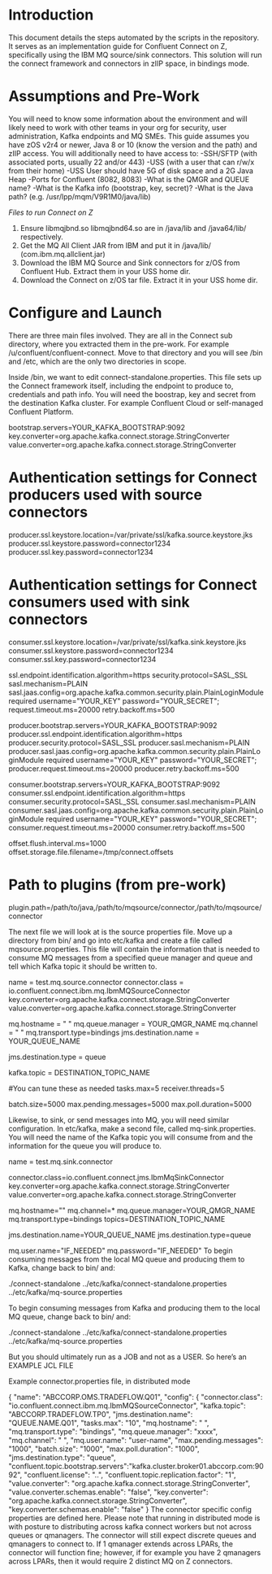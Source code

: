 # Introduction
This document details the steps automated by the scripts in the repository. It serves as an implementation guide for Confluent Connect on Z, specifically using the IBM MQ source/sink connectors. This solution will run the connect framework and connectors in zIIP space, in bindings mode. 


# Assumptions and Pre-Work
You will need to know some information about the environment and will likely need to work with other teams in your org for security, user administration, Kafka endpoints and MQ SMEs. This guide assumes you have zOS v2r4 or newer, Java 8 or 10 (know the version and the path) and zIIP access. You will additionally need to have access to:
-SSH/SFTP (with associated ports, usually 22 and/or 443)
-USS (with a user that can r/w/x from their home)
-USS User should have 5G of disk space and a 2G Java Heap
-Ports for Confluent (8082, 8083)
-What is the QMGR and QUEUE name?
-What is the Kafka info (bootstrap, key, secret)?
-What is the Java path? (e.g. /usr/lpp/mqm/V9R1M0/java/lib) 

_Files to run Connect on Z_
1. Ensure libmqjbnd.so libmqjbnd64.so are in /java/lib and /java64/lib/ respectively. 
1. Get the MQ All Client JAR from IBM and put it in /java/lib/ (com.ibm.mq.allclient.jar)
1. Download the IBM MQ Source and Sink connectors for z/OS from Confluent Hub. Extract them in your USS home dir. 
1. Download the Connect on z/OS tar file. Extract it in your USS home dir. 

# Configure and Launch

There are three main files involved. They are all in the Connect sub directory, where you extracted them in the pre-work. For example /u/confluent/confluent-connect. Move to that directory and you will see /bin and /etc, which are the only two directories in scope. 

Inside /bin, we want to edit connect-standalone.properties. This file sets up the Connect framework itself, including the endpoint to produce to, credentials and path info. You will need the boostrap, key and secret from the destination Kafka cluster. For example Confluent Cloud or self-managed Confluent Platform. 

bootstrap.servers=YOUR_KAFKA_BOOTSTRAP:9092
key.converter=org.apache.kafka.connect.storage.StringConverter
value.converter=org.apache.kafka.connect.storage.StringConverter

# Authentication settings for Connect producers used with source connectors
producer.ssl.keystore.location=/var/private/ssl/kafka.source.keystore.jks
producer.ssl.keystore.password=connector1234
producer.ssl.key.password=connector1234

# Authentication settings for Connect consumers used with sink connectors
consumer.ssl.keystore.location=/var/private/ssl/kafka.sink.keystore.jks
consumer.ssl.keystore.password=connector1234
consumer.ssl.key.password=connector1234

ssl.endpoint.identification.algorithm=https
security.protocol=SASL_SSL
sasl.mechanism=PLAIN
sasl.jaas.config=org.apache.kafka.common.security.plain.PlainLoginModule required username="YOUR_KEY" password="YOUR_SECRET";
request.timeout.ms=20000
retry.backoff.ms=500

producer.bootstrap.servers=YOUR_KAFKA_BOOTSTRAP:9092
producer.ssl.endpoint.identification.algorithm=https
producer.security.protocol=SASL_SSL
producer.sasl.mechanism=PLAIN
producer.sasl.jaas.config=org.apache.kafka.common.security.plain.PlainLoginModule required username="YOUR_KEY" password="YOUR_SECRET";
producer.request.timeout.ms=20000
producer.retry.backoff.ms=500

consumer.bootstrap.servers=YOUR_KAFKA_BOOTSTRAP:9092
consumer.ssl.endpoint.identification.algorithm=https
consumer.security.protocol=SASL_SSL
consumer.sasl.mechanism=PLAIN
consumer.sasl.jaas.config=org.apache.kafka.common.security.plain.PlainLoginModule required username="YOUR_KEY" password="YOUR_SECRET";
consumer.request.timeout.ms=20000
consumer.retry.backoff.ms=500

offset.flush.interval.ms=1000
offset.storage.file.filename=/tmp/connect.offsets

# Path to plugins (from pre-work)
plugin.path=/path/to/java,/path/to/mqsource/connector,/path/to/mqsource/connector

The next file we will look at is the source properties file. Move up a directory from bin/ and go into etc/kafka and create a file called mqsource.properties. This file will contain the information that is needed to consume MQ messages from a specified queue manager and queue and tell which Kafka topic it should be written to. 


name = test.mq.source.connector
connector.class = io.confluent.connect.ibm.mq.IbmMQSourceConnector
key.converter=org.apache.kafka.connect.storage.StringConverter
value.converter=org.apache.kafka.connect.storage.StringConverter

mq.hostname = " "
mq.queue.manager = YOUR_QMGR_NAME
mq.channel = " "
mq.transport.type=bindings
jms.destination.name = YOUR_QUEUE_NAME

jms.destination.type = queue

kafka.topic = DESTINATION_TOPIC_NAME

#You can tune these as needed
tasks.max=5
receiver.threads=5

batch.size=5000
max.pending.messages=5000
max.poll.duration=5000

Likewise, to sink, or send messages into MQ, you will need similar configuration. In etc/kafka, make a second file, called mq-sink.properties. You will need the name of the Kafka topic you will consume from and the information for the queue you will produce to.


name = test.mq.sink.connector

connector.class=io.confluent.connect.jms.IbmMqSinkConnector
key.converter=org.apache.kafka.connect.storage.StringConverter
value.converter=org.apache.kafka.connect.storage.StringConverter

mq.hostname=""
mq.channel=*
mq.queue.manager=YOUR_QMGR_NAME
mq.transport.type=bindings
topics=DESTINATION_TOPIC_NAME

jms.destination.name=YOUR_QUEUE_NAME
jms.destination.type=queue

mq.user.name="IF_NEEDED"
mq.password="IF_NEEDED"
To begin consuming messages from the local MQ queue and producing them to Kafka, change back to bin/ and:

./connect-standalone ../etc/kafka/connect-standalone.properties ../etc/kafka/mq-source.properties

To begin consuming messages from Kafka and producing them to the local MQ queue, change back to bin/ and:

./connect-standalone ../etc/kafka/connect-standalone.properties ../etc/kafka/mq-source.properties


But you should ultimately run as a JOB and not as a USER. So here’s an EXAMPLE JCL FILE

Example connector.properties file, in distributed mode 

{
    "name": "ABCCORP.OMS.TRADEFLOW.Q01",
    "config": {
    "connector.class": "io.confluent.connect.ibm.mq.IbmMQSourceConnector",
    "kafka.topic": "ABCCORP.TRADEFLOW.TP0",
    "jms.destination.name": "QUEUE.NAME.Q01",
    "tasks.max": "10",
    "mq.hostname": " ",
    "mq.transport.type": "bindings",
    "mq.queue.manager": "xxxx",
    "mq.channel": " ",
    "mq.user.name": "user-name",
    "max.pending.messages": "1000",
    "batch.size": "1000",
    "max.poll.duration": "1000",
    "jms.destination.type": "queue",
    "confluent.topic.bootstrap.servers":"kafka.cluster.broker01.abccorp.com:9092",
    "confluent.license": "..",
    "confluent.topic.replication.factor": "1",
    "value.converter": "org.apache.kafka.connect.storage.StringConverter",
    "value.converter.schemas.enable": "false",
    "key.converter": "org.apache.kafka.connect.storage.StringConverter",
    "key.converter.schemas.enable": "false"
}
The connector specific config properties are defined here. Please note that running in distributed mode is with posture to distributing across kafka connect workers but not across queues or qmanagers. The connector will still expect discrete queues and qmanagers to connect to. If 1 qmanager extends across LPARs, the connector will function fine; however, if for example you have 2 qmanagers across LPARs, then it would require 2 distinct MQ on Z connectors. 
